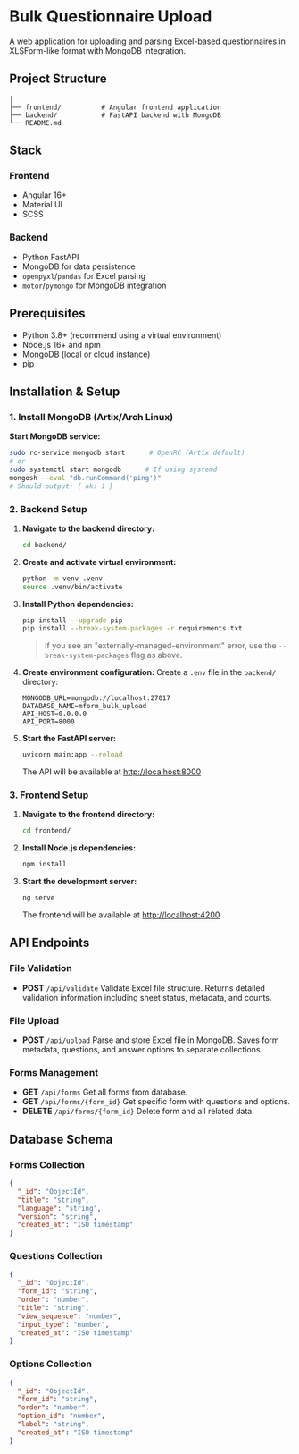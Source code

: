 # Bulk Questionnaire Upload

A web application for uploading and parsing Excel-based questionnaires in XLSForm-like format with MongoDB integration.

## Project Structure

```
│
├── frontend/          # Angular frontend application
├── backend/           # FastAPI backend with MongoDB
└── README.md
```

## Stack

### Frontend

- Angular 16+
- Material UI
- SCSS

### Backend

- Python FastAPI
- MongoDB for data persistence
- `openpyxl`/`pandas` for Excel parsing
- `motor`/`pymongo` for MongoDB integration

## Prerequisites

- Python 3.8+ (recommend using a virtual environment)
- Node.js 16+ and npm
- MongoDB (local or cloud instance)
- pip

## Installation & Setup

### 1. Install MongoDB (Artix/Arch Linux)

**Start MongoDB service:**
```bash
sudo rc-service mongodb start      # OpenRC (Artix default)
# or
sudo systemctl start mongodb      # If using systemd
mongosh --eval "db.runCommand('ping')"
# Should output: { ok: 1 }
```

### 2. Backend Setup

1. **Navigate to the backend directory:**
   ```bash
   cd backend/
   ```

2. **Create and activate virtual environment:**
   ```bash
   python -m venv .venv
   source .venv/bin/activate
   ```

3. **Install Python dependencies:**
   ```bash
   pip install --upgrade pip
   pip install --break-system-packages -r requirements.txt
   ```
   > If you see an "externally-managed-environment" error, use the `--break-system-packages` flag as above.

4. **Create environment configuration:**
   Create a `.env` file in the `backend/` directory:
   ```
   MONGODB_URL=mongodb://localhost:27017
   DATABASE_NAME=mform_bulk_upload
   API_HOST=0.0.0.0
   API_PORT=8000
   ```

5. **Start the FastAPI server:**
   ```bash
   uvicorn main:app --reload
   ```

   The API will be available at [http://localhost:8000](http://localhost:8000)

### 3. Frontend Setup

1. **Navigate to the frontend directory:**
   ```bash
   cd frontend/
   ```

2. **Install Node.js dependencies:**
   ```bash
   npm install
   ```

3. **Start the development server:**
   ```bash
   ng serve
   ```

   The frontend will be available at [http://localhost:4200](http://localhost:4200)

## API Endpoints

### File Validation
- **POST** `/api/validate`
  Validate Excel file structure.
  Returns detailed validation information including sheet status, metadata, and counts.

### File Upload
- **POST** `/api/upload`
  Parse and store Excel file in MongoDB.
  Saves form metadata, questions, and answer options to separate collections.

### Forms Management
- **GET** `/api/forms`
  Get all forms from database.
- **GET** `/api/forms/{form_id}`
  Get specific form with questions and options.
- **DELETE** `/api/forms/{form_id}`
  Delete form and all related data.

## Database Schema

### Forms Collection
```json
{
  "_id": "ObjectId",
  "title": "string",
  "language": "string",
  "version": "string",
  "created_at": "ISO timestamp"
}
```

### Questions Collection
```json
{
  "_id": "ObjectId",
  "form_id": "string",
  "order": "number",
  "title": "string",
  "view_sequence": "number",
  "input_type": "number",
  "created_at": "ISO timestamp"
}
```

### Options Collection
```json
{
  "_id": "ObjectId",
  "form_id": "string",
  "order": "number",
  "option_id": "number",
  "label": "string",
  "created_at": "ISO timestamp"
}
```

